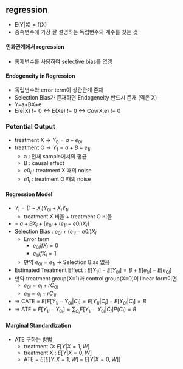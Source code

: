 ## regression
* E(Y|X) = f(X)
* 종속변수에 가장 잘 설명하는 독립변수와 계수를 찾는 것

#### 인과관계에서 regression
* 통제변수를 사용하여 selective bias를 없앰

#### Endogeneity in Regression
* 독립변수와 error term이 상관관계 존재
* Selection Bias가 존재하면 Endogeneity 반드시 존재 (역은 X)
* Y=a+BX+e
* E(e|X) != 0  <->  E(Xe) != 0   <->  Cov(X,e) != 0
  
### Potential Output
* treatment X -> $Y_0 = a + e_{0i}$
* treatment O -> $Y_1 = a + B + e_{1i}$
  * a : 전체 sample에서의 평균
  * B : causal effect
  * $e{0_i}$ : treatment X 때의 noise
  * $e{1_i}$ : treatment O 때의 noise
#### Regression Model
* $Y_i = (1-X_i)Y_{0i}+X_iY_{1i}$
  * treatment X 비율 + treatment O 비율
* = $a + BX_i + [e_{0i}+(e_{1i}-e{0i})X_i]$
* Selection Bias : $e_{0i}+(e_{1i}-e{0i})X_i$
  * Error term
    * $e_{0i} if X_i = 0$
    * $e_{1i} if X_i = 1$
  * 만약 $e_{0i} = e_{1i}$ -> Selection Bias 없음
* Estimated Treatment Effect : $E[Y_{1i}] - E[Y_{0i}] = B + E[e_{1i}] - E[e_{0i}]$
* 만약 treatment group(X=1)과 control group(X=0)이 linear form이면
  * $e_{0i} = e_i + rC_{0i}$
  * $e_{1i} = e_i + rC_{1i}$
* => CATE = $E[E[Y_{1i}-Y_{0i}|C_i] = E[Y_{1i}|C_i]-E[Y_{0i}|C_i] = B$
* => ATE = $E[Y_{1i}-Y_{0i}] = \sum_{C_i}E[Y_{1i}-Y_{0i}|C_i]P(C_i) = B$
 
#### Marginal Standardization
* ATE 구하는 방법
  * treatment O: $E[Y|X=1,W]$
  * treatment X : $E[Y|X=0,W]$
  * ATE = $E[E[Y|X=1,W]-E[Y|X=0,W]]$
